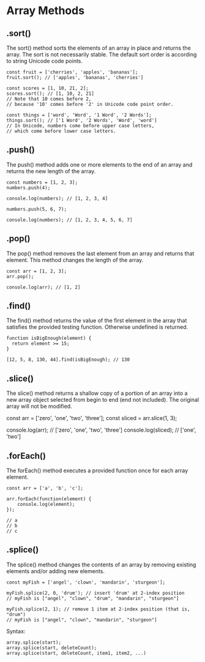 # Array Methods

## .sort()

The sort() method sorts the elements of an array in place and returns the array. The sort is not necessarily stable. The default sort order is according to string Unicode code points.

```
const fruit = ['cherries', 'apples', 'bananas'];
fruit.sort(); // ['apples', 'bananas', 'cherries']

const scores = [1, 10, 21, 2]; 
scores.sort(); // [1, 10, 2, 21]
// Note that 10 comes before 2,
// because '10' comes before '2' in Unicode code point order.

const things = ['word', 'Word', '1 Word', '2 Words'];
things.sort(); // ['1 Word', '2 Words', 'Word', 'word']
// In Unicode, numbers come before upper case letters,
// which come before lower case letters.
```

## .push()

The push() method adds one or more elements to the end of an array and returns the new length of the array.

```
const numbers = [1, 2, 3];
numbers.push(4);

console.log(numbers); // [1, 2, 3, 4]

numbers.push(5, 6, 7);

console.log(numbers); // [1, 2, 3, 4, 5, 6, 7]
```

## .pop()

The pop() method removes the last element from an array and returns that element. This method changes the length of the array.

```
const arr = [1, 2, 3];
arr.pop();

console.log(arr); // [1, 2]
```

## .find()

The find() method returns the value of the first element in the array that satisfies the provided testing function. Otherwise undefined is returned.

```
function isBigEnough(element) {
  return element >= 15;
}

[12, 5, 8, 130, 44].find(isBigEnough); // 130
```

## .slice()

The slice() method returns a shallow copy of a portion of an array into a new array object selected from begin to end (end not included). The original array will not be modified.

const arr = ['zero', 'one', 'two', 'three'];
const sliced = arr.slice(1, 3);

console.log(arr);      // ['zero', 'one', 'two', 'three']
console.log(sliced); // ['one', 'two']

## .forEach()

The forEach() method executes a provided function once for each array element.

```
const arr = ['a', 'b', 'c'];

arr.forEach(function(element) {
    console.log(element);
});

// a
// b
// c
```

## .splice()

The splice() method changes the contents of an array by removing existing elements and/or adding new elements.

```
const myFish = ['angel', 'clown', 'mandarin', 'sturgeon'];

myFish.splice(2, 0, 'drum'); // insert 'drum' at 2-index position
// myFish is ["angel", "clown", "drum", "mandarin", "sturgeon"]

myFish.splice(2, 1); // remove 1 item at 2-index position (that is, "drum")
// myFish is ["angel", "clown", "mandarin", "sturgeon"]
```
Syntax: 
```
array.splice(start);
array.splice(start, deleteCount);
array.splice(start, deleteCount, item1, item2, ...)
```

